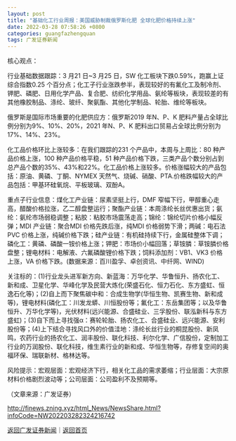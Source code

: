 ```yaml
---
layout: post
title: "基础化工行业周报：美国威胁制裁俄罗斯化肥 全球化肥价格持续上涨"
date: 2022-03-28 07:58:26 +0800
categories: guangfazhengquan
tags: 广发证券新闻
---
```

<p>核心观点：</p>
 <p>行业基础数据跟踪：3 月21 日~3 月25 日，SW 化工板块下跌0.59%，跑赢上证综合指数0.25 个百分点；化工子行业涨跌参半，表现较好的有氟化工及制冷剂、钾肥、磷肥、日用化学产品、复合肥、纺织化学用品、氨纶等板块，表现较差的有其他橡胶制品、涤纶、玻纤、聚氨酯、其他化学制品、轮胎、维纶等板块。</p>
 <p>俄罗斯是国际市场重要的化肥供应方：俄罗斯2019 年N、P、K 肥料产量占全球比例分别为9%、10%、20%，2021 年N、P、K 肥料出口贸易占全球比例分别为17%、14%、23%。</p>
 <p>化工品价格环比上涨较多：在我们跟踪的231 个产品中，本周与上周比：80 种产品价格上涨，100 种产品价格平稳，51 种产品价格下跌，三类产品个数分别占到总产品个数的35%、43%和22%。化工品价格上涨较多。价格涨幅较大的产品包括：原油、黄磷、丁酮、NYMEX 天然气、烧碱、硝酸、PTA.价格跌幅较大的产品包括：甲基环硅氧烷、平板玻璃、双酚A。</p>
 <p>重点子行业信息：煤化工产业链：尿素坚挺上行，DMF 窄幅下行，甲醇重心走高，醋酸价格拉涨，乙二醇盘整运行；聚酯产业链：本周涤纶长丝优惠出货；氨纶：氨纶市场弱稳调整；粘胶：粘胶市场震荡走高；锦纶：锦纶切片价格小幅反弹；MDI 产业链：聚合MDI 价格先跌后涨，纯MDI 价格弱势下滑；两碱：电石法PVC 价格上涨，纯碱价格下跌；硅产业链：有机硅持续下行，金属硅整体下调；磷化工：黄磷、磷酸一铵价格上涨；钾肥：市场价小幅回落；草铵膦：草铵膦价格盘整；锂电材料：电解液、六氟磷酸锂价格下跌；饲料添加剂：VB1、VK3 价格上涨，VA 价格下跌。(数据来源：百川盈孚、卓创资讯、中纤网、WIND)</p>
 <p>关注标的：(1)行业龙头进军新方向、新蓝海：万华化学、华鲁恒升、扬农化工、新和成、卫星化学、华峰化学及民营大炼化(荣盛石化、恒力石化、东方盛虹、恒逸石化等)；(2)自上而下聚焦碳中和：合成生物学(华恒生物、凯赛生物、新和成等)，锂电材料(磷化工：川发龙蟒、川恒股份等；氟化工：东岳集团等；以及华鲁恒升、万华化学等)，光伏材料(远兴能源、合盛硅业、三孚股份、联泓新科与东方盛虹)；(3)自下而上寻找强α：赛轮轮胎、扬农化工、合盛硅业、远兴能源、安利股份等；(4)上下结合寻找风口外的价值洼地：涤纶长丝行业的桐昆股份、新凤鸣，农药行业的扬农化工、润丰股份、联化科技、利尔化学、广信股份，定制加工行业的万润股份、联化科技，维生素行业的新和成、华恒生物等，存修复空间的奥福环保、瑞联新材、格林达等。</p>
 <p>风险提示：宏观层面：宏观经济下行，相关化工品的需求萎缩；行业层面：大宗原材料价格剧烈波动等；公司层面：公司盈利不及预期等。</p><p class="em_media">（文章来源：广发证券）</p>

<http://finews.zning.xyz/html_News/NewsShare.html?infoCode=NW202203282324216742>

[返回广发证券新闻](//finews.withounder.com/category/guangfazhengquan.html)｜[返回首页](//finews.withounder.com/)